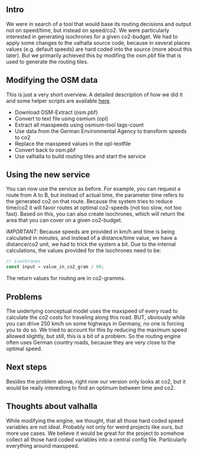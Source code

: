 ## Intro

We were in search of a tool that would base its routing decisions and output not on speed/time, but instead on speed/co2. We were particularly interested in generating isochrones for a given co2-budget. We had to apply some changes to the valhalla source code, because in several places values (e.g. default speeds) are hard coded into the source (more about this later). But we primarily achieved this by modifing the osm.pbf file that is used to generate the routing tiles.

## Modifying the OSM data

This is just a very short overview. A detailed description of how we did it and some helper scripts are available [here](https://github.com/sebastian-meier/valhalla-co2).
- Download OSM-Extract (osm.pbf)
- Convert to text file using osmium (opl)
- Extract all maxspeeds using osmium-tool tags-count
- Use data from the German Environmental Agency to transform speeds to co2
- Replace the maxspeed values in the opl-textfile
- Convert back to osm.pbf 
- Use valhalla to build routing tiles and start the service

## Using the new service

You can now use the service as before. For example, you can request a route from A to B, but instead of actual time, the parameter time refers to the generated co2 on that route. Because the system tries to reduce time/co2 it will favor routes at optimal co2-speeds (not too slow, not too fast). Based on this, you can also create isochrones, which will return the area that you can cover on a given co2-budget.

*IMPORTANT*: Because speeds are provided in km/h and time is being calculated in minutes, and instead of a distance/time value, we have a distance/co2 unit, we had to trick the system a bit. Due to the internal calculations, the values provided for the isochrones need to be:
```javascript
// isochrones
const input = value_in_co2_gram / 60;
```
The return values for routing are in co2-gramms. 

## Problems

The underlying conceptual model uses the maxspeed of every road to calculate the co2 costs for traveling along this road. BUT, obviously while you can drive 250 km/h on some highways in Germany, no one is forcing you to do so. We tried to account for this by reducing the maximum speed allowed slightly, but still, this is a bit of a problem. So the routing engine often uses German country roads, because they are very close to the optimal speed.

## Next steps

Besides the problem above, right now our version only looks at co2, but it would be really interesting to find an optimum between time and co2.

## Thoughts about valhalla

While modifying the engine, we thought, that all those hard coded speed variables are not ideal. Probably not only for weird projects like ours, but more use cases. We believe it would be great for the project to somehow collect all those hard coded variables into a central config file. Particularly everything around maxspeed. 